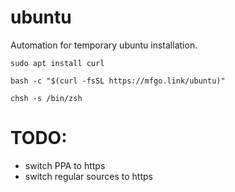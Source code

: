 # ubuntu

Automation for temporary ubuntu installation.

```shell
sudo apt install curl
```

```shell
bash -c "$(curl -fsSL https://mfgo.link/ubuntu)"
```

```shell
chsh -s /bin/zsh
```

# TODO:

- switch PPA to https
- switch regular sources to https
